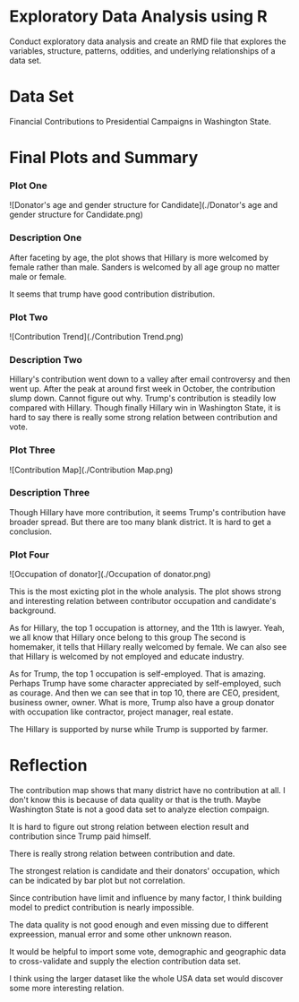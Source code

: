 # Exploratory Data Analysis using R
Conduct exploratory data analysis and create an RMD file that explores the variables, structure, patterns, oddities, and underlying relationships of a data set.

# Data Set
Financial Contributions to Presidential Campaigns in Washington State.

# Final Plots and Summary

### Plot One
![Donator's age and gender structure for Candidate](./Donator's age and gender structure for Candidate.png)

### Description One
After faceting by age, the plot shows that Hillary is more welcomed by female rather than male.
Sanders is welcomed by all age group no matter male or female.

It seems that trump have good contribution distribution.

### Plot Two
![Contribution Trend](./Contribution Trend.png)

### Description Two
Hillary's contribution went down to a valley after email controversy and then went up.
After the peak at around first week in October, the contribution slump down. Cannot figure out why.
Trump's contribution is steadily low compared with Hillary.
Though finally Hillary win in Washington State, it is hard to say there is really some strong relation between contribution and vote.

### Plot Three
![Contribution Map](./Contribution Map.png)

### Description Three
Though Hillary have more contribution, it seems Trump's contribution have broader spread.
But there are too many blank district. It is hard to get a conclusion.

### Plot Four
![Occupation of donator](./Occupation of donator.png)


This is the most exicting plot in the whole analysis. The plot shows strong and interesting relation between contributor occupation and candidate's background.

As for Hillary, the top 1 occupation is attorney, and the 11th is lawyer. Yeah, we all know that Hillary once belong to this group
The second is homemaker, it tells that Hillary really welcomed by female.
We can also see that Hillary is welcomed by not employed and educate industry.

As for Trump, the top 1 occupation is self-employed. That is amazing. Perhaps Trump have some character appreciated by self-employed, such as courage.
And then we can see that in top 10, there are CEO, president, business owner, owner.
What is more, Trump also have a group donator with occupation like contractor, project manager, real estate.

The Hillary is supported by nurse while Trump is supported by farmer.

# Reflection

The contribution map shows that many district have no contribution at all. I don't know this is because of data quality or that is the truth. Maybe Washington State is not a good data set to analyze election compaign.

It is hard to figure out strong relation between election result and contribution since Trump paid himself.

There is really strong relation between contribution and date.

The strongest relation is candidate and their donators' occupation, which can be indicated by bar plot but not correlation.

Since contribution have limit and influence by many factor, I think building model to predict contribution is nearly impossible.

The data quality is not good enough and even missing due to different expreession, manual error and some other unknown reason.

It would be helpful to import some vote, demographic and geographic data to cross-validate and supply the election contribution data set.

I think using the larger dataset like the whole USA data set would discover some more interesting relation.
